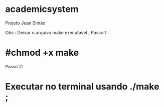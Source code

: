 # academicsystem
Projeto Jean Simão


Obs : Deixar o arquivo make executavel ; 
Passo 1: 
# #chmod +x make
Passo 2:
# Executar no terminal usando ./make ;
